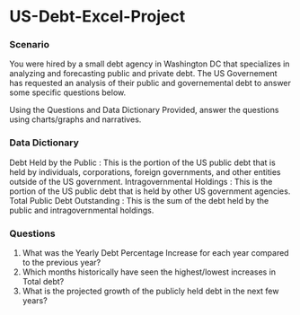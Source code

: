 # US-Debt-Excel-Project

### Scenario


You were hired by a small debt agency in Washington DC that specializes in analyzing and forecasting public and private debt.
The US Governement has requested an analysis of their public and governemental debt to answer some specific questions below.

Using the Questions and Data Dictionary Provided, answer the questions using charts/graphs and narratives. 

### Data Dictionary 

Debt Held by the Public : This is the portion of the US public debt that is held by individuals, corporations, foreign governments, and other entities outside of the US government.
Intragovernmental Holdings : This is the portion of the US public debt that is held by other US government agencies.
Total Public Debt Outstanding : This is the sum of the debt held by the public and intragovernmental holdings.

### Questions 
1.  What was the Yearly Debt Percentage Increase for each year compared to the previous year?
2.  Which months historically have seen the highest/lowest increases in Total debt?
3.  What is the projected growth of the publicly held debt in the next few years?
